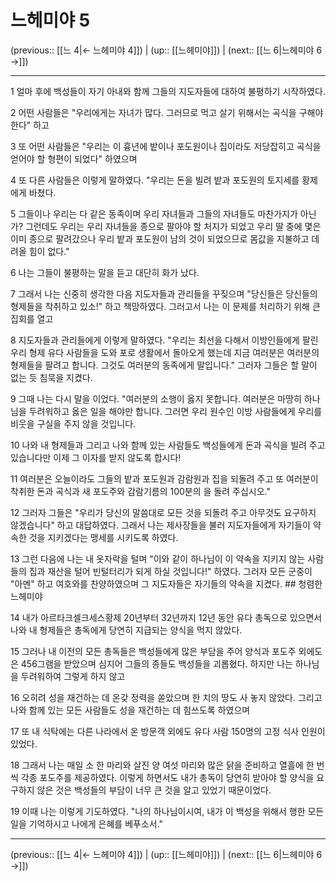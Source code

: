 # 느헤미야 5

(previous:: [[느 4|← 느헤미야 4]]) | (up:: [[느헤미야]]) | (next:: [[느 6|느헤미야 6 →]])

***




1 
얼마 후에 백성들이 자기 아내와 함께 그들의 지도자들에 대하여 불평하기 시작하였다. 



2 
어떤 사람들은 "우리에게는 자녀가 많다. 그러므로 먹고 살기 위해서는 곡식을 구해야 한다" 하고 



3 
또 어떤 사람들은 "우리는 이 흉년에 밭이나 포도원이나 집이라도 저당잡히고 곡식을 얻어야 할 형편이 되었다" 하였으며 



4 
또 다른 사람들은 이렇게 말하였다. "우리는 돈을 빌려 밭과 포도원의 토지세를 황제에게 바쳤다. 



5 
그들이나 우리는 다 같은 동족이며 우리 자녀들과 그들의 자녀들도 마찬가지가 아닌가? 그런데도 우리는 우리 자녀들을 종으로 팔아야 할 처지가 되었고 우리 딸 중에 몇은 이미 종으로 팔려갔으나 우리 밭과 포도원이 남의 것이 되었으므로 몸값을 지불하고 데려올 힘이 없다." 



6 
나는 그들이 불평하는 말을 듣고 대단히 화가 났다. 



7 
그래서 나는 신중히 생각한 다음 지도자들과 관리들을 꾸짖으며 "당신들은 당신들의 형제들을 착취하고 있소!" 하고 책망하였다. 그러고서 나는 이 문제를 처리하기 위해 큰 집회를 열고 



8 
지도자들과 관리들에게 이렇게 말하였다. "우리는 최선을 다해서 이방인들에게 팔린 우리 형제 유다 사람들을 도와 포로 생활에서 돌아오게 했는데 지금 여러분은 여러분의 형제들을 팔려고 합니다. 그것도 여러분의 동족에게 말입니다." 그러자 그들은 할 말이 없는 듯 침묵을 지켰다. 



9 
그때 나는 다시 말을 이었다. "여러분의 소행이 옳지 못합니다. 여러분은 마땅히 하나님을 두려워하고 옳은 일을 해야만 합니다. 그러면 우리 원수인 이방 사람들에게 우리를 비웃을 구실을 주지 않을 것입니다. 



10 
나와 내 형제들과 그리고 나와 함께 있는 사람들도 백성들에게 돈과 곡식을 빌려 주고 있습니다만 이제 그 이자를 받지 않도록 합시다! 



11 
여러분은 오늘이라도 그들의 밭과 포도원과 감람원과 집을 되돌려 주고 또 여러분이 착취한 돈과 곡식과 새 포도주와 감람기름의 100분의 을 돌려 주십시오." 



12 
그러자 그들은 "우리가 당신의 말씀대로 모든 것을 되돌려 주고 아무것도 요구하지 않겠습니다" 하고 대답하였다. 그래서 나는 제사장들을 불러 지도자들에게 자기들이 약속한 것을 지키겠다는 맹세를 시키도록 하였다. 



13 
그런 다음에 나는 내 옷자락을 털며 "이와 같이 하나님이 이 약속을 지키지 않는 사람들의 집과 재산을 털어 빈털터리가 되게 하실 것입니다!" 하였다. 그러자 모든 군중이 "아멘" 하고 여호와를 찬양하였으며 그 지도자들은 자기들의 약속을 지켰다. ## 청렴한 느헤미야 



14 
내가 아르타크셀크세스황제 20년부터 32년까지 12년 동안 유다 총독으로 있으면서 나와 내 형제들은 총독에게 당연히 지급되는 양식을 먹지 않았다. 



15 
그러나 내 이전의 모든 총독들은 백성들에게 많은 부담을 주어 양식과 포도주 외에도 은 456그램을 받았으며 심지어 그들의 종들도 백성들을 괴롭혔다. 하지만 나는 하나님을 두려워하여 그렇게 하지 않고 



16 
오히려 성을 재건하는 데 온갖 정력을 쏟았으며 한 치의 땅도 사 놓지 않았다. 그리고 나와 함께 있는 모든 사람들도 성을 재건하는 데 힘쓰도록 하였으며 



17 
또 내 식탁에는 다른 나라에서 온 방문객 외에도 유다 사람 150명의 고정 식사 인원이 있었다. 



18 
그래서 나는 매일 소 한 마리와 살진 양 여섯 마리와 많은 닭을 준비하고 열흘에 한 번씩 각종 포도주를 제공하였다. 이렇게 하면서도 내가 총독이 당연히 받아야 할 양식을 요구하지 않은 것은 백성들의 부담이 너무 큰 것을 알고 있었기 때문이었다. 



19 
이때 나는 이렇게 기도하였다. "나의 하나님이시여, 내가 이 백성을 위해서 행한 모든 일을 기억하시고 나에게 은혜를 베푸소서."

***

(previous:: [[느 4|← 느헤미야 4]]) | (up:: [[느헤미야]]) | (next:: [[느 6|느헤미야 6 →]])
